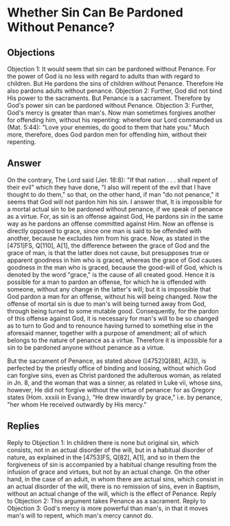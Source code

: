 # Whether Sin Can Be Pardoned Without Penance?
## Objections
Objection 1: It would seem that sin can be pardoned without Penance. For the power of God is no less with regard to adults than with regard to children. But He pardons the sins of children without Penance. Therefore He also pardons adults without penance.
Objection 2: Further, God did not bind His power to the sacraments. But Penance is a sacrament. Therefore by God's power sin can be pardoned without Penance.
Objection 3: Further, God's mercy is greater than man's. Now man sometimes forgives another for offending him, without his repenting: wherefore our Lord commanded us (Mat. 5:44): "Love your enemies, do good to them that hate you." Much more, therefore, does God pardon men for offending him, without their repenting.
## Answer
On the contrary, The Lord said (Jer. 18:8): "If that nation . . . shall repent of their evil" which they have done, "I also will repent of the evil that I have thought to do them," so that, on the other hand, if man "do not penance," it seems that God will not pardon him his sin.
I answer that, It is impossible for a mortal actual sin to be pardoned without penance, if we speak of penance as a virtue. For, as sin is an offense against God, He pardons sin in the same way as he pardons an offense committed against Him. Now an offense is directly opposed to grace, since one man is said to be offended with another, because he excludes him from his grace. Now, as stated in the [4751]FS, Q[110], A[1], the difference between the grace of God and the grace of man, is that the latter does not cause, but presupposes true or apparent goodness in him who is graced, whereas the grace of God causes goodness in the man who is graced, because the good-will of God, which is denoted by the word "grace," is the cause of all created good. Hence it is possible for a man to pardon an offense, for which he is offended with someone, without any change in the latter's will; but it is impossible that God pardon a man for an offense, without his will being changed. Now the offense of mortal sin is due to man's will being turned away from God, through being turned to some mutable good. Consequently, for the pardon of this offense against God, it is necessary for man's will to be so changed as to turn to God and to renounce having turned to something else in the aforesaid manner, together with a purpose of amendment; all of which belongs to the nature of penance as a virtue. Therefore it is impossible for a sin to be pardoned anyone without penance as a virtue.

But the sacrament of Penance, as stated above ([4752]Q[88], A[3]), is perfected by the priestly office of binding and loosing, without which God can forgive sins, even as Christ pardoned the adulterous woman, as related in Jn. 8, and the woman that was a sinner, as related in Luke vii, whose sins, however, He did not forgive without the virtue of penance: for as Gregory states (Hom. xxxiii in Evang.), "He drew inwardly by grace," i.e. by penance, "her whom He received outwardly by His mercy."
## Replies
Reply to Objection 1: In children there is none but original sin, which consists, not in an actual disorder of the will, but in a habitual disorder of nature, as explained in the [4753]FS, Q[82], A[1], and so in them the forgiveness of sin is accompanied by a habitual change resulting from the infusion of grace and virtues, but not by an actual change. On the other hand, in the case of an adult, in whom there are actual sins, which consist in an actual disorder of the will, there is no remission of sins, even in Baptism, without an actual change of the will, which is the effect of Penance.
Reply to Objection 2: This argument takes Penance as a sacrament.
Reply to Objection 3: God's mercy is more powerful than man's, in that it moves man's will to repent, which man's mercy cannot do.